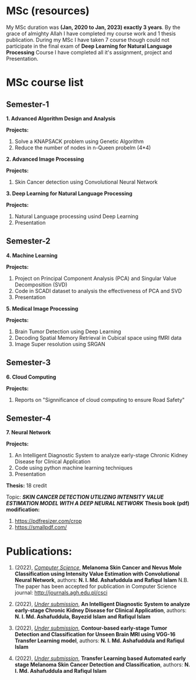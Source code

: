 # MSc (resources)

My MSc duration was **(Jan, 2020 to Jan, 2023) exactly 3 years**. By the grace of almighty Allah I have completed my course work and 1 thesis publication.
During my MSc I have taken 7 course though could not participate in the final exam of **Deep Learning for Natural Language Processing** Course I have completed all it's assignment,
project and Presentation.

# MSc course list
## Semester-1

**1.  Advanced Algorithm Design and Analysis**

**Projects:**
1.  Solve a KNAPSACK problem using Genetic Algorithm
2.  Reduce the number of nodes in n-Queen probelm (4*4)

**2.  Advanced Image Processing**

**Projects:**
1.  Skin Cancer detection using Convolutional Neural Network

**3.  Deep Learning for Natural Language Processing**

**Projects:**
1.  Natural Language processing usind Deep Learning
2.  Presentation 

## Semester-2

**4.  Machine Learning**

**Projects:**
1. Project on Principal Component Analysis (PCA) and Singular Value Decomposition (SVD)
2. Code in SCADI dataset to analysis the effectiveness of PCA and SVD
3. Presentation

**5.  Medical Image Processing**

**Projects:**
1.  Brain Tumor Detection using Deep Learning
2.  Decoding Spatial Memory Retrieval in Cubical space using fMRI data
3.  Image Super resolution using SRGAN

## Semester-3

**6.  Cloud Computing**

**Projects:**
1. Reports on "Signnificance of cloud computing to ensure Road Safety"

## Semester-4

**7.  Neural Network**

**Projects:**
1.  An Intelligent Diagnostic System to analyze early-stage Chronic Kidney Disease for Clinical Application
2.  Code using python machine learning techniques
3.  Presentation

**Thesis:** 18 credit

Topic: ***SKIN CANCER DETECTION UTILIZING INTENSITY VALUE ESTIMATION MODEL WITH A DEEP NEURAL NETWORK***
**Thesis book (pdf) modification:**

1.  https://pdfresizer.com/crop
2.  https://smallpdf.com/

# Publications:

1.  (2022), <ins>*Computer Science*</ins>, **Melanoma Skin Cancer and Nevus Mole Classification using Intensity Value Estimation with Convolutional Neural Network**, authors: **N. I. Md. Ashafuddula and Rafiqul Islam**
N.B. The paper has been accepted for publication in Computer Science journal: http://journals.agh.edu.pl/csci

2.  (2022), <ins>*Under submission*</ins>, **An Intelligent Diagnostic System to analyze early-stage Chronic Kidney Disease for Clinical Application**, authors: **N. I. Md. Ashafuddula, Bayezid Islam and Rafiqul Islam**

3.  (2022), <ins>*Under submission*</ins>, **Contour-based early-stage Tumor Detection and Classification for Unseen Brain MRI using VGG-16 Transfer Learning model**, authors: **N. I. Md. Ashafuddula and Rafiqul Islam**

4.  (2022), <ins>*Under submission*</ins>, **Transfer Learning based Automated early stage Melanoma Skin Cancer Detection and Classification**, authors: **N. I. Md. Ashafuddula and Rafiqul Islam**
